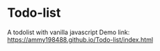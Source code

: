 # Todo-list
A todolist with vanilla javascript
Demo link: https://ammy198488.github.io/Todo-list/index.html
